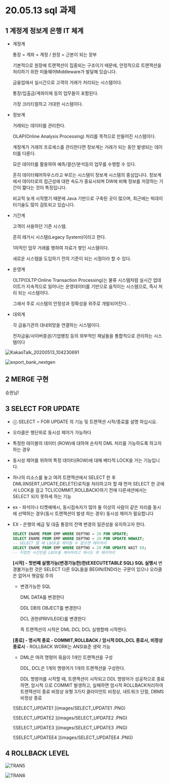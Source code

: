 # 20.05.13 sql 과제

## 1 계정계 정보계 은행 IT 체계

- 계정계

  통장 = 계좌 = 계정 / 원장 = 근본이 되는 장부

  기본적으로 원장에 트랜잭션이 집중되는 구조이기 때문에,
  안정적으로 트랜잭션을 처리하기 위한 미들웨어Middleware가 발달해 있습니다.

  금융업에서 실시간으로 고객의 거래가 처리되는 시스템이다.

  통장/입출금/계좌이체 등의 업무들이 포함된다.

  가장 크리티컬하고 거대한 시스템이다.

- 정보계

  거래되는 데이터를 관리한다.

  OLAP(Online Analysis Processing) 처리를 목적으로 만들어진 시스템이다.

  계정계가 거래의 프로세스를 관리한다면 정보계는 거래가 되는 동안 발생되는 데이터를 다룬다.

  모은 데이터를 활용하여 예측/결산/분석등의 업무를 수행할 수 있다.

  흔히 데이터웨어하우스라고 부르는 시스템이 정보계 시스템의 중심입니다. 정보계에서 데이터로의 접근성에 대한 속도가 중요시되며 DW에 비해 정보를 저장하는 기간이 짧다는 것이 특징입니다.

  비교적 늦게 시작했기 때문에 Java 기반으로 구축된 곳이 많으며,
  최근에는 빅데이터기술도 많이 검토되고 있습니다.

- 기간계

  고객이 사용하던 기존 시스템.

  흔히 레거시 시스템(Legacy System)이라고 한다.

  1차적인 업무 거래를 행하여 자료가 쌓인 시스템이다.

  새로운 시스템을 도입하기 전의 기준이 되는 시점이라 할 수 있다.

- 운영계

  OLTP(OLTP:Online Transaction Processing)는 물류 시스템처럼 실시간 업데이트가 지속적으로 일어나는 운영데이터를 기반으로 움직이는 시스템으로, 즉시 처리 되는 시스템이다. 

  그래서 주로 시스템의 안정성과 정확성을 위주로 개발되어진다. .

- 대외계

  각 금융기관의 대내외망을 연결하는 시스템이다.

  전자금융/사이버증권/기업뱅킹 등의 외부적인 채널들을 통합적으로 관리하는 시스템이다

  

![KakaoTalk_20200513_104230691](images/KakaoTalk_20200513_104230691.jpg)

![export_bank_nextgen](images/export_bank_nextgen.jpg)

## 2  MERGE 구현

승원님!

## 3 SELECT FOR UPDATE

- ⓒ SELECT ~ FOR UPDATE 의 기능 및 트랜잭션 시작/종료를 설명 하십시요.

- 오라클은 행단위로 동시성 제어가 가능하다

- 특정한 테이블의 데이터 (ROW)에 대하여 순차적 DML 처리를 가능하도록 하고자 하는 경우 

- 동시성 제어를 위하여 특정 데이터(ROW)에 대해 베타적 LOCK을 거는 기능입니다.  

- 하나의 리소스를 놓고 여려 트랜잭션에서 SELECT 한 후 DML(INSERT,UPDATE,DELETE)로직을 처리하고자 할 때 먼저 SELECT 한 곳에서 LOCK을 걸고 TCL(COMMIT,ROLLBACK)하기 전에 다른세션에서는 SELECT 되지 못하세 하는 기능 

- ex - 좌석이나 티켓예매시, 동시접속자가 많아 둘 이상의 사람이 같은 자리를 동시에 선택하는 경우(동시 트랜잭션이 발생 하는 경우) 동시성 제어가 필요합니다

- EX - 은행의 예금 및 대출 통장의 잔액 변경의 일관성을 유지하고자 한다.

  ```sql
  SELECT ENAME FROM EMP WHERE DEPTNO = 20 FOR UPDATE;
  SELECT ENAME FROM EMP WHERE DEPTNO = 20 FOR UPDATE NOWAIT;
  -- SELECT 할 때 LOCK을 제어할 수 없으면 에러처리 
  SELECT ENAME FROM EMP WHERE DEPTNO = 20 FOR UPDATE WAIT 60;
  -- 지정한 시간만큼 LOCK을 제어하려고 재시도 후 에러처리
  ```

  **[시작]  - 첫번째 실행가능(변경가능한)한(EXECUTETABLE SQL) SQL 실행시**  변경불가능한 것은 SELECT 다른 SQL들을 BEGIN/END라는 구문이 있으나 오라클은 없어서 헷갈림 주의 

  - 변경가능한 SQL

    DML DATA를 변경한다

    DDL DB의 OBJECT를 변경한다

    DCL 권한(PRIVILEGE)를 변경한다

    즉 트랜잭션의 시작은 DML DCL DCL 실행할때 시작한다. 

   **[종료]  - 명시적 종료 - COMMIT,ROLLBACK  /  암시적 DDL,DCL 종료시, 비정상 종료시** - ROLLBACK WORK는 ANSI표준 생략 가능 

  - DML은 여려 명령어 묶음이 1개인 트랜잭션을 구성

    DDL, DCL은 1개의 명령어가 1개의 트랜잭션을 구성한다.

    DDL 명령어를 시작할 때, 트랜잭션이 시작되고 DDL 명령어가 성공적으로 종료하면, 암시적 으로 COMMIT 발생하고, 실패하면 암시적 ROLLBACK처리하여 트랜잭션이 종료 비정상 유형 3가지 클라이언트 비정상, 네트워크 단절, DBMS비정상 종료	

  

  ![SELECT_UPDATE1 ](images/SELECT_UPDATE1 .PNG)

  ![SELECT_UPDATE2 ](images/SELECT_UPDATE2 .PNG)

  ![SELECT_UPDATE3 ](images/SELECT_UPDATE3 .PNG)
  
  ![SELECT_UPDATEE4 ](images/SELECT_UPDATEE4 .PNG)

## 4 ROLLBACK LEVEL

![TRAN5](images/TRAN5-1589365388791.PNG)

![TRAN6](images/TRAN6-1589365397626.PNG)

## 

